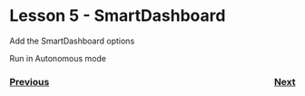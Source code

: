 # <a name="code"></a>Lesson 5 - SmartDashboard
Add the SmartDashboard options

Run in Autonomous mode

<h3><span style="float:left">
<a href="romiCode4">Previous</a></span>
<span style="float:right">
<a href="romiCode6">Next</a></span></h3>